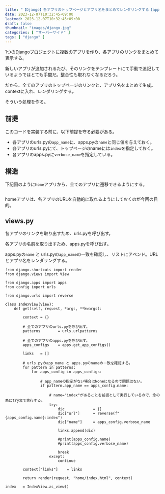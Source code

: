 ```yaml
---
title: "【Django】各アプリのトップページとアプリ名をまとめてレンダリングする【apps.pyとurls.pyを操作】"
date: 2023-12-07T10:32:45+09:00
lastmod: 2023-12-07T10:32:45+09:00
draft: false
thumbnail: "images/django.jpg"
categories: [ "サーバーサイド" ]
tags: [ "django" ]
---
```



1つのDjangoプロジェクトに複数のアプリを作り、各アプリのリンクをまとめて表示する。

新しいアプリが追加されるたび、そのリンクをテンプレートにて手動で追記しているようではとても手間だ。整合性も取れなくなるだろう。

だから、全てのアプリのトップページのリンクと、アプリ名をまとめて生成。contextに入れ、レンダリングする。

そういう処理を作る。

## 前提

このコードを実装する前に、以下前提を守る必要がある。

- 各アプリのurls.pyの`app_name`に、apps.pyの`name`と同じ値を与えておく。
- 各アプリのurls.pyにて、トップページのnameには`index`を指定しておく。
- 各アプリのapps.pyに`verbose_name`を指定している。


## 構造

下記図のように`home`アプリから、全てのアプリに遷移できるようにする。

<div class="img-center"><img src="/images/Screenshot from 2023-12-05 16-07-30.png" alt=""></div>

homeアプリは、各アプリのURLを自動的に取れるようにしておくのが今回の目的。

## views.py

各アプリのリンクを取り出すため、urls.pyを呼び出す。

各アプリの名前を取り出すため、apps.pyを呼び出す。

apps.pyの`name` と urls.pyの`app_name`の一致を確認し、リストにアペンド。URLとアプリ名をレンダリングする。


```
from django.shortcuts import render
from django.views import View

from django.apps import apps
from config import urls

from django.urls import reverse

class IndexView(View):
    def get(self, request, *args, **kwargs):

        context = {}

        # 全てのアプリのurls.pyを呼び出す。
        patterns        = urls.urlpatterns

        # 全てのアプリのapps.pyを呼び出す。
        apps_configs    = apps.get_app_configs()

        links   = []

        # urls.pyのapp_name と apps.pyのnameの一致を確認する。
        for pattern in patterns:
            for apps_config in apps_configs:

                # app_nameの指定がない場合はNoneになるので問題はない。
                if pattern.app_name == apps_config.name:

                    # name="index"があることを前提として実行しているので、念の為にtry文で実行する。
                    try:
                        dic             = {}
                        dic["url"]      = reverse(f"{apps_config.name}:index")
                        dic["name"]     = apps_config.verbose_name

                        links.append(dic)

                        #print(apps_config.name)
                        #print(apps_config.verbose_name)

                        break
                    except:
                        continue

        context["links"]    = links

        return render(request, "home/index.html", context)

index   = IndexView.as_view()
```




